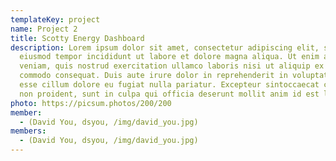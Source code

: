 ```yaml
---
templateKey: project
name: Project 2
title: Scotty Energy Dashboard
description: Lorem ipsum dolor sit amet, consectetur adipiscing elit, sed do
  eiusmod tempor incididunt ut labore et dolore magna aliqua. Ut enim ad minim
  veniam, quis nostrud exercitation ullamco laboris nisi ut aliquip ex ea
  commodo consequat. Duis aute irure dolor in reprehenderit in voluptate velit
  esse cillum dolore eu fugiat nulla pariatur. Excepteur sintoccaecat cupidatat
  non proident, sunt in culpa qui officia deserunt mollit anim id est laborum.
photo: https://picsum.photos/200/200
member:
  - (David You, dsyou, /img/david_you.jpg)
members:
  - (David You, dsyou, /img/david_you.jpg)
---
```

